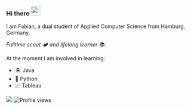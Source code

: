 ### Hi there <img src="https://media.giphy.com/media/hvRJCLFzcasrR4ia7z/giphy.gif" width="25px"> 

I am Fabian, a dual student of Applied Computer Science from Hamburg, Germany.

*Fulltime scout 🏕️ and lifelong learner 📚.*

At the moment I am involved in learning:

- 🏝️ Java
- 🤖 Python
- 📈 Tableau



![](https://visitor-badge.glitch.me/badge?page_id=FForthmann.FForthmann) ![Profile views](https://gpvc.arturio.dev/FForthmann)
